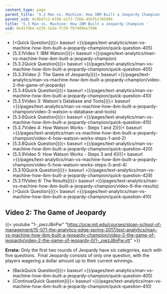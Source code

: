 ```yaml
---
content_type: page
parent_title: '5.3 Man vs. Machine: How IBM Built a Jeopardy Champion '
parent_uid: 0c9bd7c2-6f88-e1f3-72bb-45bfb1705096
title: '5.3 Man vs. Machine: How IBM Built a Jeopardy Champion '
uid: 8e417dbe-e235-1e2e-fc59-f87409ee7506
---
```


*   [<Quick Question]({{< baseurl >}}/pages/text-analytics/man-vs-machine-how-ibm-built-a-jeopardy-champion/quick-question-405)
*   [5.3.1Video 1: IBM Watson]({{< baseurl >}}/pages/text-analytics/man-vs-machine-how-ibm-built-a-jeopardy-champion)
*   [5.3.2Quick Question]({{< baseurl >}}/pages/text-analytics/man-vs-machine-how-ibm-built-a-jeopardy-champion/quick-question-405)
*   [5.3.3Video 2: The Game of Jeopardy]({{< baseurl >}}/pages/text-analytics/man-vs-machine-how-ibm-built-a-jeopardy-champion/video-2-the-game-of-jeopardy)
*   [5.3.4Quick Question]({{< baseurl >}}/pages/text-analytics/man-vs-machine-how-ibm-built-a-jeopardy-champion/quick-question-410)
*   [5.3.5Video 3: Watson's Database and Tools]({{< baseurl >}}/pages/text-analytics/man-vs-machine-how-ibm-built-a-jeopardy-champion/video-3-watson-s-database-and-tools)
*   [5.3.6Quick Question]({{< baseurl >}}/pages/text-analytics/man-vs-machine-how-ibm-built-a-jeopardy-champion/quick-question-415)
*   [5.3.7Video 4: How Watson Works - Steps 1 and 2]({{< baseurl >}}/pages/text-analytics/man-vs-machine-how-ibm-built-a-jeopardy-champion/video-4-how-watson-works-steps-1-and-2)
*   [5.3.8Quick Question]({{< baseurl >}}/pages/text-analytics/man-vs-machine-how-ibm-built-a-jeopardy-champion/quick-question-420)
*   [5.3.9Video 5: How Watson Works - Steps 3 and 4]({{< baseurl >}}/pages/text-analytics/man-vs-machine-how-ibm-built-a-jeopardy-champion/video-5-how-watson-works-steps-3-and-4)
*   [5.3.10Quick Question]({{< baseurl >}}/pages/text-analytics/man-vs-machine-how-ibm-built-a-jeopardy-champion/quick-question-428)
*   [5.3.11Video 6: The Results]({{< baseurl >}}/pages/text-analytics/man-vs-machine-how-ibm-built-a-jeopardy-champion/video-6-the-results)
*   [\>Quick Question]({{< baseurl >}}/pages/text-analytics/man-vs-machine-how-ibm-built-a-jeopardy-champion/quick-question-410)

Video 2: The Game of Jeopardy
-----------------------------

{{< youtube "1-_pwzJ8nPw" "https://ocw.mit.edu/courses/sloan-school-of-management/15-071-the-analytics-edge-spring-2017/text-analytics/man-vs-machine-how-ibm-built-a-jeopardy-champion/video-2-the-game-of-jeopardy/video-2-the-game-of-jeopardy-0/1-_pwzJ8nPw.vtt" >}}

**Errata:** Only the first two rounds of Jeopardy have six categories, each with five questions.  Final Jeopardy consists of only one question, with the players wagering a dollar amount up to their current winnings.

*   [BackQuick Question]({{< baseurl >}}/pages/text-analytics/man-vs-machine-how-ibm-built-a-jeopardy-champion/quick-question-405)
*   [ContinueQuick Question]({{< baseurl >}}/pages/text-analytics/man-vs-machine-how-ibm-built-a-jeopardy-champion/quick-question-410)